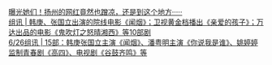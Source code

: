   
[曝光她们！扬州的网红竟然也蹭凉，还是到这个地方·····](http://www.dianyue.me/archives/728/muzuy1kt7571g6nm/)  
[组讯 | 韩庚、张国立出演的院线电影《闻烟》；卫视黄金档播出《亲爱的孩子》；万达出品的电影《鬼吹灯之怒晴湘西》等10部剧](http://www.dianyue.me/archives/130/yb76lo6l4ypxo5kd/)  
[6/26组讯 | 15部：韩庚张国立主演《闻烟》、潘粤明主演《你说我是谁》、姚婷婷监制青春剧《高四》、电视剧《谷鼓齐鸣》等](http://www.dianyue.me/archives/447/1in6wvunvbjs4u3v/)